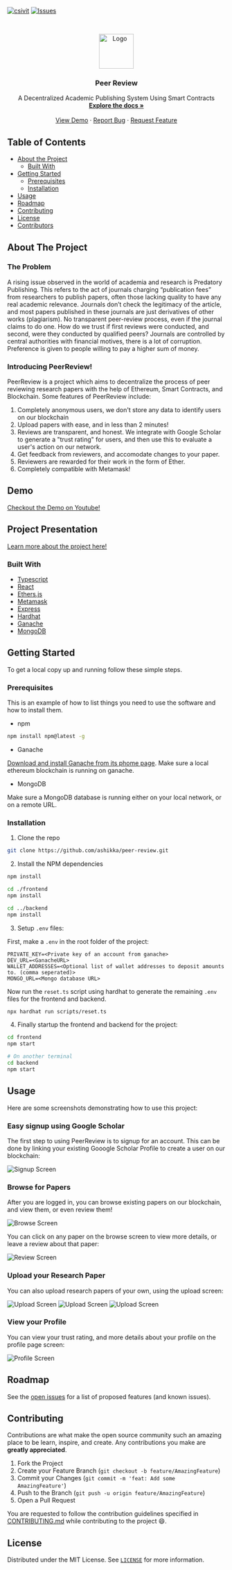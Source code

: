 [![csivit][csivitu-shield]][csivitu-url]
[![Issues][issues-shield]][issues-url]

<!-- PROJECT LOGO -->
<br />
<p align="center">
  <a href="https://github.com/ashikka/peer-review">
    <img src="./frontend/src/assets/logo.png" alt="Logo" width="80">
  </a>

  <h3 align="center"><b>Peer Review</b></h3>

  <p align="center">
    A Decentralized Academic Publishing System Using Smart Contracts
    <br />
    <a href="https://github.com/ashikka/peer-review"><strong>Explore the docs »</strong></a>
    <br />
    <br />
    <a href="https://github.com/ashikka/peer-review">View Demo</a>
    ·
    <a href="https://github.com/ashikka/peer-review/issues">Report Bug</a>
    ·
    <a href="https://github.com/ashikka/peer-review/issues">Request Feature</a>
  </p>
</p>



<!-- TABLE OF CONTENTS -->
## Table of Contents

* [About the Project](#about-the-project)
  * [Built With](#built-with)
* [Getting Started](#getting-started)
  * [Prerequisites](#prerequisites)
  * [Installation](#installation)
* [Usage](#usage)
* [Roadmap](#roadmap)
* [Contributing](#contributing)
* [License](#license)
* [Contributors](#contributors-)



<!-- ABOUT THE PROJECT -->
## About The Project

### The Problem

A rising issue observed in the world of academia and research is Predatory Publishing. This refers to the act of journals charging “publication fees” from researchers to publish papers, often those lacking quality to have any real academic relevance. Journals don’t check the legitimacy of the article, and most papers published in these journals are just derivatives of other works (plagiarism).
No transparent peer-review process, even if the journal claims to do one. How do we trust if first reviews were conducted, and second, were they conducted by qualified peers? Journals are controlled by central authorities with financial motives, there is a lot of corruption. Preference is given to people willing to pay a higher sum of money.

### Introducing PeerReview!
PeerReview is a project which aims to decentralize the process of peer reviewing research papers with the help of Ethereum, Smart Contracts, and Blockchain. Some features of PeerReview include:

1. Completely anonymous users, we don't store any data to identify users on our blockchain
2. Upload papers with ease, and in less than 2 minutes!
3. Reviews are transparent, and honest. We integrate with Google Scholar to generate a "trust rating" for users, and then use this to evaluate a user's action on our network.
4. Get feedback from reviewers, and accomodate changes to your paper.
5. Reviewers are rewarded for their work in the form of Ether.
6. Completely compatible with Metamask!

## Demo
[Checkout the Demo on Youtube!](https://www.youtube.com/watch?v=NvzsOXGaoJQ)

## Project Presentation
[Learn more about the project here!](https://drive.google.com/file/d/1qVnceGyPKoyvvQ4jaKneT2DUoPQ4-9G9/view?usp=sharing)


### Built With

* [Typescript](https://www.typescriptlang.org/)
* [React](https://reactjs.org/)
* [Ethers.js](https://docs.ethers.io/v5/)
* [Metamask](https://metamask.io/)
* [Express](https://expressjs.com/)
* [Hardhat](https://hardhat.org/)
* [Ganache](https://trufflesuite.com/ganache/)
* [MongoDB](https://www.mongodb.com/)



<!-- GETTING STARTED -->
## Getting Started

To get a local copy up and running follow these simple steps.

### Prerequisites

This is an example of how to list things you need to use the software and how to install them.
* npm
```sh
npm install npm@latest -g
```
* Ganache

[Download and install Ganache from its phome page](https://trufflesuite.com/ganache/). Make sure
a local ethereum blockchain is running on ganache.

* MongoDB

Make sure a MongoDB database is running either on your local network, or on a remote URL.

### Installation
 
1. Clone the repo
```sh
git clone https://github.com/ashikka/peer-review.git
```
2. Install the NPM dependencies
```sh
npm install

cd ./frontend
npm install

cd ../backend
npm install
```
3. Setup `.env` files:

First, make a `.env` in the root folder of the project:
```
PRIVATE_KEY=<Private key of an account from ganache>
DEV_URL=<GanacheURL>
WALLET_ADDRESSES=<Optional list of wallet addresses to deposit amounts to. (comma seperated)>
MONGO_URL=<Mongo database URL>
```

Now run the `reset.ts` script using hardhat to generate the remaining `.env` files for the frontend and backend.

```sh
npx hardhat run scripts/reset.ts
```

4. Finally startup the frontend and backend for the project:
```sh
cd frontend
npm start

# On another terminal
cd backend
npm start
```


<!-- USAGE EXAMPLES -->
## Usage
Here are some screenshots demonstrating how to use this project:

### Easy signup using Google Scholar
The first step to using PeerReview is to signup for an account. This can be done by linking your existing Gooogle Scholar Profile to create a user on our blockchain:

![Signup Screen](./docs/signup.png)

### Browse for Papers
After you are logged in, you can browse existing papers on our blockchain, and view them, or even review them!

![Browse Screen](./docs/browse.png)

You can click on any paper on the browse screen to view more details, or leave a review about that paper:

![Review Screen](./docs/review.png)

### Upload your Research Paper

You can also upload research papers of your own, using the upload screen:

![Upload Screen](./docs/upload1.png)
![Upload Screen](./docs/upload2.png)
![Upload Screen](./docs/upload3.png)

### View your Profile

You can view your trust rating, and more details about your profile on the profile page screen:

![Profile Screen](./docs/profile.png)



<!-- ROADMAP -->
## Roadmap

See the [open issues](https://github.com/ashikka/peer-review/issues) for a list of proposed features (and known issues).



<!-- CONTRIBUTING -->
## Contributing

Contributions are what make the open source community such an amazing place to be learn, inspire, and create. Any contributions you make are **greatly appreciated**.

1. Fork the Project
2. Create your Feature Branch (`git checkout -b feature/AmazingFeature`)
3. Commit your Changes (`git commit -m 'feat: Add some AmazingFeature'`)
4. Push to the Branch (`git push -u origin feature/AmazingFeature`)
5. Open a Pull Request

You are requested to follow the contribution guidelines specified in [CONTRIBUTING.md](./CONTRIBUTING.md) while contributing to the project :smile:.

<!-- LICENSE -->
## License

Distributed under the MIT License. See [`LICENSE`](./LICENSE) for more information.




<!-- MARKDOWN LINKS & IMAGES -->
<!-- https://www.markdownguide.org/basic-syntax/#reference-style-links -->
[csivitu-shield]: https://img.shields.io/badge/peer--review-peer--review-brightgreen
[csivitu-url]: https://csivit.com
[issues-shield]: https://img.shields.io/github/issues/ashikka/peer-review.svg?style=flat-square
[issues-url]: https://github.com/ashikka/peer-review/issues
